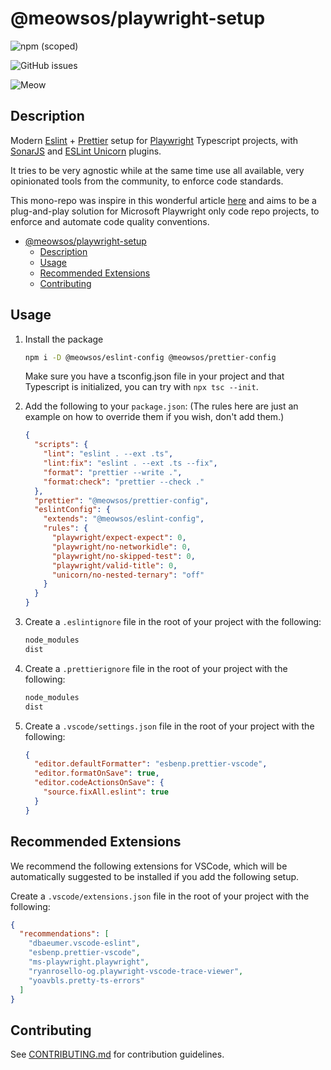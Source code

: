 # @meowsos/playwright-setup

![npm (scoped)](https://img.shields.io/npm/v/@meowsos/playwright-setup)

![GitHub issues](https://img.shields.io/github/issues/meowso/playwright-hero)

![Meow](https://bit.ly/fcc-running-cats)

## Description

Modern [Eslint](https://www.npmjs.com/package/eslint) + [Prettier](https://www.npmjs.com/package/prettier) setup for [Playwright](https://www.npmjs.com/package/playwright) Typescript projects, with [SonarJS](https://www.npmjs.com/package/eslint-plugin-sonarjs) and [ESLint Unicorn](https://www.npmjs.com/package/eslint-plugin-unicorn) plugins.

It tries to be very agnostic while at the same time use all available, very opinionated tools from the community, to enforce code standards.

This mono-repo was inspire in this wonderful article [here](https://blog.logrocket.com/reduce-effort-shared-eslint-prettier-configs/) and aims to be a plug-and-play solution for Microsoft Playwright only code repo projects, to enforce and automate code quality conventions.

- [@meowsos/playwright-setup](#meowsosplaywright-setup)
  - [Description](#description)
  - [Usage](#usage)
  - [Recommended Extensions](#recommended-extensions)
  - [Contributing](#contributing)

## Usage

1. Install the package

   ```bash
   npm i -D @meowsos/eslint-config @meowsos/prettier-config
   ```

   Make sure you have a tsconfig.json file in your project and that Typescript is initialized, you can try with `npx tsc --init`.

2. Add the following to your `package.json`: (The rules here are just an example on how to override them if you wish, don't add them.)

   ```json
   {
     "scripts": {
       "lint": "eslint . --ext .ts",
       "lint:fix": "eslint . --ext .ts --fix",
       "format": "prettier --write .",
       "format:check": "prettier --check ."
     },
     "prettier": "@meowsos/prettier-config",
     "eslintConfig": {
       "extends": "@meowsos/eslint-config",
       "rules": {
         "playwright/expect-expect": 0,
         "playwright/no-networkidle": 0,
         "playwright/no-skipped-test": 0,
         "playwright/valid-title": 0,
         "unicorn/no-nested-ternary": "off"
       }
     }
   }
   ```

3. Create a `.eslintignore` file in the root of your project with the following:

   ```txt
   node_modules
   dist
   ```

4. Create a `.prettierignore` file in the root of your project with the following:

   ```txt
   node_modules
   dist
   ```

5. Create a `.vscode/settings.json` file in the root of your project with the following:

   ```json
   {
     "editor.defaultFormatter": "esbenp.prettier-vscode",
     "editor.formatOnSave": true,
     "editor.codeActionsOnSave": {
       "source.fixAll.eslint": true
     }
   }
   ```

## Recommended Extensions

We recommend the following extensions for VSCode, which will be automatically suggested to be installed if you add the following setup.

Create a `.vscode/extensions.json` file in the root of your project with the following:

```json
{
  "recommendations": [
    "dbaeumer.vscode-eslint",
    "esbenp.prettier-vscode",
    "ms-playwright.playwright",
    "ryanrosello-og.playwright-vscode-trace-viewer",
    "yoavbls.pretty-ts-errors"
  ]
}
```

## Contributing

See [CONTRIBUTING.md](CONTRIBUTING.md) for contribution guidelines.
